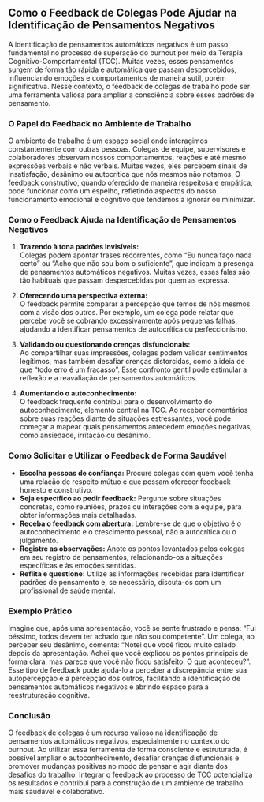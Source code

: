 
## Como o Feedback de Colegas Pode Ajudar na Identificação de Pensamentos Negativos

A identificação de pensamentos automáticos negativos é um passo fundamental no processo de superação do burnout por meio da Terapia Cognitivo-Comportamental (TCC). Muitas vezes, esses pensamentos surgem de forma tão rápida e automática que passam despercebidos, influenciando emoções e comportamentos de maneira sutil, porém significativa. Nesse contexto, o feedback de colegas de trabalho pode ser uma ferramenta valiosa para ampliar a consciência sobre esses padrões de pensamento.

### O Papel do Feedback no Ambiente de Trabalho

O ambiente de trabalho é um espaço social onde interagimos constantemente com outras pessoas. Colegas de equipe, supervisores e colaboradores observam nossos comportamentos, reações e até mesmo expressões verbais e não verbais. Muitas vezes, eles percebem sinais de insatisfação, desânimo ou autocrítica que nós mesmos não notamos. O feedback construtivo, quando oferecido de maneira respeitosa e empática, pode funcionar como um espelho, refletindo aspectos do nosso funcionamento emocional e cognitivo que tendemos a ignorar ou minimizar.

### Como o Feedback Ajuda na Identificação de Pensamentos Negativos

1. **Trazendo à tona padrões invisíveis:**  
   Colegas podem apontar frases recorrentes, como “Eu nunca faço nada certo” ou “Acho que não sou bom o suficiente”, que indicam a presença de pensamentos automáticos negativos. Muitas vezes, essas falas são tão habituais que passam despercebidas por quem as expressa.

2. **Oferecendo uma perspectiva externa:**  
   O feedback permite comparar a percepção que temos de nós mesmos com a visão dos outros. Por exemplo, um colega pode relatar que percebe você se cobrando excessivamente após pequenas falhas, ajudando a identificar pensamentos de autocrítica ou perfeccionismo.

3. **Validando ou questionando crenças disfuncionais:**  
   Ao compartilhar suas impressões, colegas podem validar sentimentos legítimos, mas também desafiar crenças distorcidas, como a ideia de que “todo erro é um fracasso”. Esse confronto gentil pode estimular a reflexão e a reavaliação de pensamentos automáticos.

4. **Aumentando o autoconhecimento:**  
   O feedback frequente contribui para o desenvolvimento do autoconhecimento, elemento central na TCC. Ao receber comentários sobre suas reações diante de situações estressantes, você pode começar a mapear quais pensamentos antecedem emoções negativas, como ansiedade, irritação ou desânimo.

### Como Solicitar e Utilizar o Feedback de Forma Saudável

- **Escolha pessoas de confiança:** Procure colegas com quem você tenha uma relação de respeito mútuo e que possam oferecer feedback honesto e construtivo.
- **Seja específico ao pedir feedback:** Pergunte sobre situações concretas, como reuniões, prazos ou interações com a equipe, para obter informações mais detalhadas.
- **Receba o feedback com abertura:** Lembre-se de que o objetivo é o autoconhecimento e o crescimento pessoal, não a autocrítica ou o julgamento.
- **Registre as observações:** Anote os pontos levantados pelos colegas em seu registro de pensamentos, relacionando-os a situações específicas e às emoções sentidas.
- **Reflita e questione:** Utilize as informações recebidas para identificar padrões de pensamento e, se necessário, discuta-os com um profissional de saúde mental.

### Exemplo Prático

Imagine que, após uma apresentação, você se sente frustrado e pensa: “Fui péssimo, todos devem ter achado que não sou competente”. Um colega, ao perceber seu desânimo, comenta: “Notei que você ficou muito calado depois da apresentação. Achei que você explicou os pontos principais de forma clara, mas parece que você não ficou satisfeito. O que aconteceu?”. Esse tipo de feedback pode ajudá-lo a perceber a discrepância entre sua autopercepção e a percepção dos outros, facilitando a identificação de pensamentos automáticos negativos e abrindo espaço para a reestruturação cognitiva.

### Conclusão

O feedback de colegas é um recurso valioso na identificação de pensamentos automáticos negativos, especialmente no contexto do burnout. Ao utilizar essa ferramenta de forma consciente e estruturada, é possível ampliar o autoconhecimento, desafiar crenças disfuncionais e promover mudanças positivas no modo de pensar e agir diante dos desafios do trabalho. Integrar o feedback ao processo de TCC potencializa os resultados e contribui para a construção de um ambiente de trabalho mais saudável e colaborativo.
```
